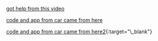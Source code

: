 <a href="https://www.youtube.com/watch?v=gU7vlhU1HvU" target="_blank">got help from this video</a>

<a href="https://drive.google.com/drive/folders/1DwreeBjJxSEnlHIfhAz_XfE8erKbKwk_" target="_blank">code and app from car came from here</a>

[code and app from car came from here2](https://drive.google.com/drive/folders/1DwreeBjJxSEnlHIfhAz_XfE8erKbKwk_){:target="\_blank"}
